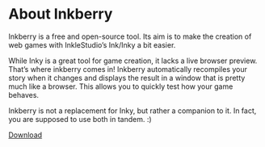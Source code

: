 
# About Inkberry

Inkberry is a free and open-source tool. Its aim is to make the creation of web games with InkleStudio’s Ink/Inky a bit easier.

While Inky is a great tool for game creation, it lacks a live browser preview. That’s where inkberry comes in! Inkberry automatically recompiles your story when it changes and displays the result in a window that is pretty much like a browser. This allows you to quickly test how your game behaves.

Inkberry is not a replacement for Inky, but rather a companion to it. In fact, you are supposed to use both in tandem. :)

[Download](https://github.com/Daniel-Wittgenstein/inkberry-app/releases/tag/0.0.11/)


